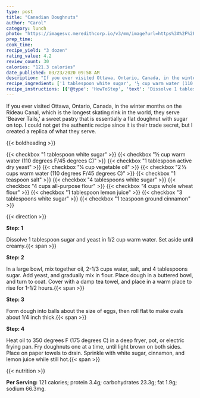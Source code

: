 ```yaml
---
type: post
title: "Canadian Doughnuts"
author: "Carol"
category: lunch
photo: "https://imagesvc.meredithcorp.io/v3/mm/image?url=https%3A%2F%2Fimages.media-allrecipes.com%2Fuserphotos%2F3735815.jpg"
prep_time: 
cook_time: 
recipe_yield: "3 dozen"
rating_value: 4.2
review_count: 30
calories: "121.3 calories"
date_published: 03/23/2020 09:58 AM
description: "If you ever visited Ottawa, Ontario, Canada, in the winter months on the Rideau Canal, which is the longest skating rink in the world, they serve 'Beaver Tails,' a sweet pastry that is essentially a flat doughnut with sugar on top. I could not get the authentic recipe since it is their trade secret, but I created a replica of what they serve."
recipe_ingredient: ['1 tablespoon white sugar', '½ cup warm water (110 degrees F/45 degrees C)', '1 tablespoon active dry yeast', '¼ cup vegetable oil', '2\u2009⅓ cups warm water (110 degrees F/45 degrees C)', '1 teaspoon salt', '4 tablespoons white sugar', '4 cups all-purpose flour', '4 cups whole wheat flour', '1 tablespoon lemon juice', '3 tablespoons white sugar', '1 teaspoon ground cinnamon']
recipe_instructions: [{'@type': 'HowToStep', 'text': 'Dissolve 1 tablespoon sugar and yeast in 1/2 cup warm water.  Set aside until creamy.\n'}, {'@type': 'HowToStep', 'text': 'In a large bowl, mix together oil, 2-1/3 cups water, salt, and 4 tablespoons sugar.  Add yeast, and gradually mix in flour.  Place dough in a buttered bowl, and turn to coat.  Cover with a damp tea towel, and place in a warm place to rise for 1-1/2 hours.\n'}, {'@type': 'HowToStep', 'text': 'Form dough into balls about the size of eggs, then roll flat to make ovals about 1/4 inch thick.\n'}, {'@type': 'HowToStep', 'text': 'Heat oil to 350 degrees F (175 degrees C) in a deep fryer, pot, or electric frying pan.  Fry doughnuts one at a time, until light brown on both sides.  Place on paper towels to drain.  Sprinkle with white sugar, cinnamon, and lemon juice while still hot.\n'}]
---
```


If you ever visited Ottawa, Ontario, Canada, in the winter months on the Rideau Canal, which is the longest skating rink in the world, they serve 'Beaver Tails,' a sweet pastry that is essentially a flat doughnut with sugar on top. I could not get the authentic recipe since it is their trade secret, but I created a replica of what they serve. 

{{< boldheading >}}

{{< checkbox "1 tablespoon white sugar" >}}
{{< checkbox "½ cup warm water (110 degrees F/45 degrees C)" >}}
{{< checkbox "1 tablespoon active dry yeast" >}}
{{< checkbox "¼ cup vegetable oil" >}}
{{< checkbox "2 ⅓ cups warm water (110 degrees F/45 degrees C)" >}}
{{< checkbox "1 teaspoon salt" >}}
{{< checkbox "4 tablespoons white sugar" >}}
{{< checkbox "4 cups all-purpose flour" >}}
{{< checkbox "4 cups whole wheat flour" >}}
{{< checkbox "1 tablespoon lemon juice" >}}
{{< checkbox "3 tablespoons white sugar" >}}
{{< checkbox "1 teaspoon ground cinnamon" >}}


{{< direction >}}

**Step: 1**

Dissolve 1 tablespoon sugar and yeast in 1/2 cup warm water.  Set aside until creamy.{{< span >}}

**Step: 2**

In a large bowl, mix together oil, 2-1/3 cups water, salt, and 4 tablespoons sugar.  Add yeast, and gradually mix in flour.  Place dough in a buttered bowl, and turn to coat.  Cover with a damp tea towel, and place in a warm place to rise for 1-1/2 hours.{{< span >}}

**Step: 3**

Form dough into balls about the size of eggs, then roll flat to make ovals about 1/4 inch thick.{{< span >}}

**Step: 4**

Heat oil to 350 degrees F (175 degrees C) in a deep fryer, pot, or electric frying pan.  Fry doughnuts one at a time, until light brown on both sides.  Place on paper towels to drain.  Sprinkle with white sugar, cinnamon, and lemon juice while still hot.{{< span >}}

{{< nutrition >}}

**Per Serving:** 121 calories; protein 3.4g; carbohydrates 23.3g; fat 1.9g; sodium 66.3mg.